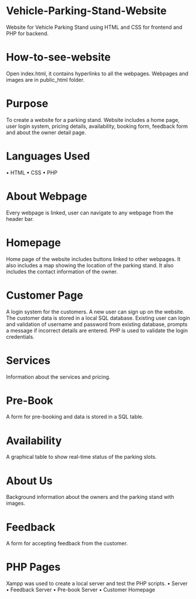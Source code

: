 # Vehicle-Parking-Stand-Website
Website for Vehicle Parking Stand using HTML and CSS for frontend and PHP for backend.

# How-to-see-website
Open index.html, it contains hyperlinks to all the webpages. 
Webpages and images are in public_html folder.

# Purpose
To create a website for a parking stand. Website includes a home page, user login system, pricing details, availability, booking form, feedback form and about the owner detail page.

# Languages Used
•	HTML
•	CSS
•	PHP

# About Webpage
Every webpage is linked, user can navigate to any webpage from the header bar.

# Homepage
Home page of the website includes
buttons linked to other webpages. It also includes a map showing the location of the parking stand.
It also includes the contact information of the owner.

# Customer Page
A login system for the customers.
A new user can sign up on the website. The customer data is stored in a local SQL database. Existing user can login and validation of username and password from existing database, prompts a message if incorrect details are entered.
PHP is used to validate the login credentials. 

# Services
Information about the services and pricing.

# Pre-Book
A form for pre-booking and data is stored in a SQL table.

# Availability
A graphical table to show real-time status of the parking slots.

# About Us
Background information about the owners and the parking stand with images.


# Feedback
A form for accepting feedback from the customer.

# PHP Pages
Xampp was used to create a local server and test the PHP scripts.
•	Server
•	Feedback Server
•	Pre-book Server
•	Customer Homepage
